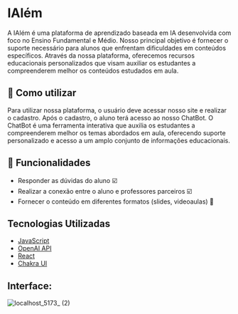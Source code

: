 # IAlém 
A IAlém é uma plataforma de aprendizado baseada em IA desenvolvida com foco no Ensino Fundamental e Médio. Nosso principal objetivo é fornecer o suporte necessário para alunos que enfrentam dificuldades em conteúdos específicos. Através da nossa plataforma, oferecemos recursos educacionais personalizados que visam auxiliar os estudantes a compreenderem melhor os conteúdos estudados em aula.

## 📖 Como utilizar
Para utilizar nossa plataforma, o usuário deve acessar nosso site e realizar o cadastro. Após o cadastro, o aluno terá acesso ao nosso ChatBot. O ChatBot é uma ferramenta interativa que auxilia os estudantes a compreenderem melhor os temas abordados em aula, oferecendo suporte personalizado e acesso a um amplo conjunto de informações educacionais.

## 🚀 Funcionalidades
 - Responder as dúvidas do aluno :ballot_box_with_check:
 - Realizar a conexão entre o aluno e professores parceiros :ballot_box_with_check:
 - Fornecer o conteúdo em diferentes formatos (slides, videoaulas) :black_square_button:

## Tecnologias Utilizadas
- [JavaScript](https://developer.mozilla.org/pt-BR/docs/Web/JavaScript)
- [OpenAI API](https://openai.com/blog/openai-api)
- [React](https://react.dev/)
- [Chakra UI](https://chakra-ui.com/)

## Interface:
![localhost_5173_ (2)](https://github.com/GuilhermeVSam/AIFODA/assets/95715483/b61e6099-1124-4dac-9bf4-72b47d755569)



